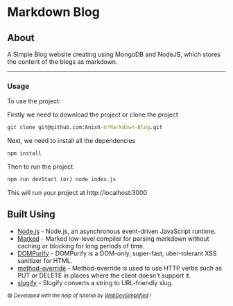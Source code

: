 # Markdown Blog

## About

A Simple Blog website creating using MongoDB and NodeJS, which stores the content of the blogs as markdown.

---

### Usage

To use the project:

Firstly we need to download the project or clone the project

```cmd
git clone git@github.com:Anish-U/Markdown-Blog.git
```

Next, we need to install all the dependencies

```cmd
npm install
```

Then to run the project.

```cmd
npm run devStart (or) node index.js
```

This will run your project at http://localhost:3000

## Built Using

- [Node.js](https://nodejs.org/en/about/) - Node.js, an asynchronous event-driven JavaScript runtime.
- [Marked](https://www.npmjs.com/package/marked) - Marked low-level compiler for parsing markdown without caching or blocking for long periods of time.
- [DOMPurify](https://www.npmjs.com/package/dompurify) - DOMPurify is a DOM-only, super-fast, uber-tolerant XSS sanitizer for HTML. 
- [method-override](https://www.npmjs.com/package/method-override) - Method-override is used to use HTTP verbs such as PUT or DELETE in places where the client doesn't support it.
- [slugify](https://www.npmjs.com/package/slugify) - Slugify converts a string to URL-friendly slug.


<small>😄 <i>Developed with the help of tutorial by [WebDevSimplified](https://github.com/WebDevSimplified/) !</i></small>
